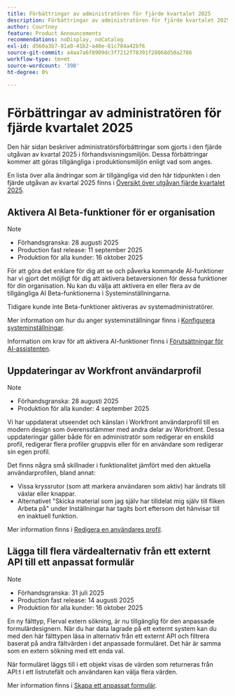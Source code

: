 ```yaml
---
title: Förbättringar av administratören för fjärde kvartalet 2025
description: Förbättringar av administratören för fjärde kvartalet 2025
author: Courtney
feature: Product Announcements
recommendations: noDisplay, noCatalog
exl-id: d560a3b7-81a0-41b2-a40e-81c784a42bf6
source-git-commit: a4aa7a6f8909dc3f7212f78391f28068d50a2786
workflow-type: tm+mt
source-wordcount: '398'
ht-degree: 0%

---
```


# Förbättringar av administratören för fjärde kvartalet 2025

Den här sidan beskriver administratörsförbättringar som gjorts i den fjärde utgåvan av kvartal 2025 i förhandsvisningsmiljön. Dessa förbättringar kommer att göras tillgängliga i produktionsmiljön enligt vad som anges.

En lista över alla ändringar som är tillgängliga vid den här tidpunkten i den fjärde utgåvan av kvartal 2025 finns i [Översikt över utgåvan fjärde kvartalet 2025](/help/quicksilver/product-announcements/product-releases/25-q4-release-activity/25-q4-release-overview.md).

## Aktivera AI Beta-funktioner för er organisation

>[!NOTE]
>
>* Förhandsgranska: 28 augusti 2025
>* Production fast release: 11 september 2025
>* Produktion för alla kunder: 16 oktober 2025

För att göra det enklare för dig att se och påverka kommande AI-funktioner har vi gjort det möjligt för dig att aktivera betaversionen för dessa funktioner för din organisation. Nu kan du välja att aktivera en eller flera av de tillgängliga AI Beta-funktionerna i Systeminställningarna.

Tidigare kunde inte Beta-funktioner aktiveras av systemadministratörer.

Mer information om hur du anger systeminställningar finns i [Konfigurera systeminställningar](/help/quicksilver/administration-and-setup/manage-workfront/security/configure-security-preferences.md).

Information om krav för att aktivera AI-funktioner finns i [Förutsättningar för AI-assistenten](/help/quicksilver/workfront-basics/ai-assistant/ai-assistant-overview.md#prerequisites-to-ai-assistant).

## Uppdateringar av Workfront användarprofil

>[!NOTE]
>
>* Förhandsgranska: 28 augusti 2025
>* Produktion för alla kunder: 4 september 2025

Vi har uppdaterat utseendet och känslan i Workfront användarprofil till en modern design som överensstämmer med andra delar av Workfront. Dessa uppdateringar gäller både för en administratör som redigerar en enskild profil, redigerar flera profiler gruppvis eller för en användare som redigerar sin egen profil.

Det finns några små skillnader i funktionalitet jämfört med den aktuella användarprofilen, bland annat:

* Vissa kryssrutor (som att markera användaren som aktiv) har ändrats till växlar eller knappar.
* Alternativet &quot;Skicka material som jag själv har tilldelat mig själv till fliken Arbeta på&quot; under Inställningar har tagits bort eftersom det hänvisar till en inaktuell funktion.

Mer information finns i [Redigera en användares profil](/help/quicksilver/administration-and-setup/add-users/create-and-manage-users/edit-a-users-profile.md).

## Lägga till flera värdealternativ från ett externt API till ett anpassat formulär

>[!NOTE]
>
>* Förhandsgranska: 31 juli 2025
>* Production fast release: 14 augusti 2025
>* Produktion för alla kunder: 16 oktober 2025

En ny fälttyp, Flerval extern sökning, är nu tillgänglig för den anpassade formulärdesignern. När du har data lagrade på ett externt system kan du med den här fälttypen läsa in alternativ från ett externt API och filtrera baserat på andra fältvärden i det anpassade formuläret. Det här är samma som en extern sökning med ett enda val.

När formuläret läggs till i ett objekt visas de värden som returneras från API:t i ett listrutefält och användaren kan välja flera värden.

Mer information finns i [Skapa ett anpassat formulär](/help/quicksilver/administration-and-setup/customize-workfront/create-manage-custom-forms/form-designer/design-a-form/design-a-form.md).
